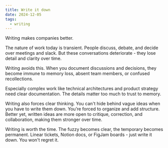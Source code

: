 ```yaml
---
title: Write it down
date: 2024-12-05
tags:
  - writing
---
```

Writing makes companies better.

The nature of work today is transient. People discuss, debate, and decide over meetings and slack. But these conversations deteriorate - they lose detail and clarity over time.

Writing avoids this. When you document discussions and decisions, they become immune to memory loss, absent team members, or confused recollections.

Especially complex work like technical architectures and product strategy need clear documentation. The details matter too much to trust to memory.

Writing also forces clear thinking. You can't hide behind vague ideas when you have to write them down. You’re forced to organize and add structure. Better yet, written ideas are more open to critique, correction, and collaboration, making them stronger over time.

Writing is worth the time. The fuzzy becomes clear, the temporary becomes permanent. Linear tickets, Notion docs, or FigJam boards - just write it down. You won't regret it.